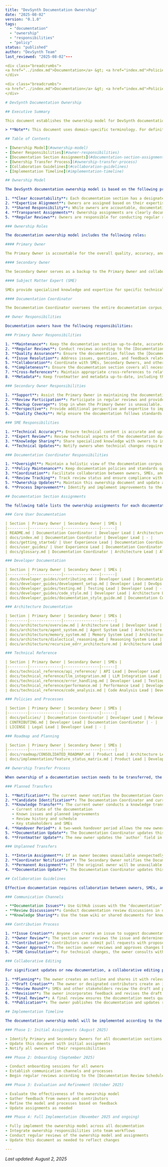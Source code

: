 ```yaml
---
title: "DevSynth Documentation Ownership"
date: "2025-08-02"
version: "0.1.0"
tags:
  - "documentation"
  - "ownership"
  - "responsibilities"
  - "policy"
status: "published"
author: "DevSynth Team"
last_reviewed: "2025-08-02"---

<div class="breadcrumbs">
<a href="../index.md">Documentation</a> &gt; <a href="index.md">Policies</a> &gt; DevSynth Documentation Ownership
</div>

<div class="breadcrumbs">
<a href="../index.md">Documentation</a> &gt; <a href="index.md">Policies</a> &gt; DevSynth Documentation Ownership
</div>

# DevSynth Documentation Ownership

## Executive Summary

This document establishes the ownership model for DevSynth documentation, defining roles, responsibilities, and assignments for different documentation sections. Clear ownership ensures that documentation remains accurate, up-to-date, and consistent with project standards. This document should be used in conjunction with the [Documentation Review Schedule](documentation_review_schedule.md) and [Documentation Style Guide](../developer_guides/documentation_style_guide.md).

> **Note**: This document uses domain-specific terminology. For definitions of unfamiliar terms, please refer to the [DevSynth Glossary](../glossary.md).

## Table of Contents

- [Ownership Model](#ownership-model)
- [Owner Responsibilities](#owner-responsibilities)
- [Documentation Section Assignments](#documentation-section-assignments)
- [Ownership Transfer Process](#ownership-transfer-process)
- [Collaboration Guidelines](#collaboration-guidelines)
- [Implementation Timeline](#implementation-timeline)

## Ownership Model

The DevSynth documentation ownership model is based on the following principles:

1. **Clear Accountability**: Each documentation section has a designated owner who is accountable for its quality and maintenance.
2. **Expertise Alignment**: Owners are assigned based on their expertise and familiarity with the subject matter.
3. **Shared Responsibility**: While owners are accountable, documentation is a collaborative effort with input from multiple contributors.
4. **Transparent Assignments**: Ownership assignments are clearly documented and visible to all team members.
5. **Regular Reviews**: Owners are responsible for conducting regular reviews according to the [Documentation Review Schedule](documentation_review_schedule.md).

### Ownership Roles

The documentation ownership model includes the following roles:

#### Primary Owner

The Primary Owner is accountable for the overall quality, accuracy, and maintenance of a documentation section. They are the main point of contact for questions or issues related to that section.

#### Secondary Owner

The Secondary Owner serves as a backup to the Primary Owner and collaborates on maintaining the documentation section. They step in when the Primary Owner is unavailable and provide additional expertise and perspective.

#### Subject Matter Expert (SME)

SMEs provide specialized knowledge and expertise for specific technical areas. They collaborate with owners to ensure technical accuracy but are not responsible for the overall maintenance of the documentation.

#### Documentation Coordinator

The Documentation Coordinator oversees the entire documentation corpus, ensures adherence to policies and standards, and facilitates collaboration between owners and SMEs. They are responsible for maintaining this ownership document and the [Documentation Review Schedule](documentation_review_schedule.md).

## Owner Responsibilities

Documentation owners have the following responsibilities:

### Primary Owner Responsibilities

1. **Maintenance**: Keep the documentation section up-to-date, accurate, and aligned with the current state of the project.
2. **Regular Reviews**: Conduct reviews according to the [Documentation Review Schedule](documentation_review_schedule.md).
3. **Quality Assurance**: Ensure the documentation follows the [Documentation Style Guide](../developer_guides/documentation_style_guide.md) and meets quality standards.
4. **Issue Resolution**: Address issues, questions, and feedback related to the documentation section.
5. **Collaboration**: Coordinate with SMEs, Secondary Owners, and other contributors to improve the documentation.
6. **Completeness**: Ensure the documentation section covers all necessary topics and provides appropriate detail.
7. **Cross-References**: Maintain appropriate cross-references to related documentation.
8. **Metadata**: Keep frontmatter and metadata up-to-date, including the `last_reviewed` date.

### Secondary Owner Responsibilities

1. **Support**: Assist the Primary Owner in maintaining the documentation section.
2. **Review Participation**: Participate in regular reviews and provide feedback.
3. **Backup Coverage**: Step in when the Primary Owner is unavailable.
4. **Perspective**: Provide additional perspective and expertise to improve the documentation.
5. **Quality Checks**: Help ensure the documentation follows standards and guidelines.

### SME Responsibilities

1. **Technical Accuracy**: Ensure technical content is accurate and up-to-date.
2. **Expert Review**: Review technical aspects of the documentation during regular reviews.
3. **Knowledge Sharing**: Share specialized knowledge with owners to improve the documentation.
4. **Technical Updates**: Notify owners when technical changes require documentation updates.

### Documentation Coordinator Responsibilities

1. **Oversight**: Maintain a holistic view of the documentation corpus.
2. **Policy Maintenance**: Keep documentation policies and standards up-to-date.
3. **Coordination**: Facilitate collaboration between owners, SMEs, and other contributors.
4. **Review Tracking**: Track review status and ensure compliance with the review schedule.
5. **Ownership Updates**: Maintain this ownership document and update assignments as needed.
6. **Process Improvement**: Identify and implement improvements to the documentation process.

## Documentation Section Assignments

The following table lists the ownership assignments for each documentation section:

### Core User Documentation

| Section | Primary Owner | Secondary Owner | SMEs |
|---------|--------------|----------------|------|
| README.md | Documentation Coordinator | Developer Lead | Architecture Lead |
| docs/index.md | Documentation Coordinator | Developer Lead | - |
| docs/getting_started/ | User Experience Lead | Documentation Coordinator | Developer Lead |
| docs/user_guides/ | User Experience Lead | Documentation Coordinator | CLI Lead, API Lead |
| docs/glossary.md | Documentation Coordinator | Architecture Lead | All SMEs |

### Developer Documentation

| Section | Primary Owner | Secondary Owner | SMEs |
|---------|--------------|----------------|------|
| docs/developer_guides/contributing.md | Developer Lead | Documentation Coordinator | - |
| docs/developer_guides/development_setup.md | Developer Lead | DevOps Lead | - |
| docs/developer_guides/testing.md | Testing Lead | Developer Lead | - |
| docs/developer_guides/code_style.md | Developer Lead | Architecture Lead | - |
| docs/developer_guides/documentation_style_guide.md | Documentation Coordinator | User Experience Lead | - |

### Architecture Documentation

| Section | Primary Owner | Secondary Owner | SMEs |
|---------|--------------|----------------|------|
| docs/architecture/overview.md | Architecture Lead | Developer Lead | All SMEs |
| docs/architecture/agent_system.md | Agent System Lead | Architecture Lead | LLM Integration Lead |
| docs/architecture/memory_system.md | Memory System Lead | Architecture Lead | Database Lead |
| docs/architecture/dialectical_reasoning.md | Reasoning System Lead | Architecture Lead | LLM Integration Lead |
| docs/architecture/recursive_edrr_architecture.md | Architecture Lead | Agent System Lead | - |

### Technical Reference

| Section | Primary Owner | Secondary Owner | SMEs |
|---------|--------------|----------------|------|
| docs/technical_reference/api_reference/ | API Lead | Developer Lead | - |
| docs/technical_reference/llm_integration.md | LLM Integration Lead | Agent System Lead | - |
| docs/technical_reference/error_handling.md | Developer Lead | Testing Lead | - |
| docs/technical_reference/performance.md | Performance Lead | Developer Lead | - |
| docs/technical_reference/code_analysis.md | Code Analysis Lead | Developer Lead | - |

### Policies and Processes

| Section | Primary Owner | Secondary Owner | SMEs |
|---------|--------------|----------------|------|
| docs/policies/ | Documentation Coordinator | Developer Lead | Relevant SMEs |
| CONTRIBUTING.md | Developer Lead | Documentation Coordinator | - |
| LICENSE | Legal Lead | Developer Lead | - |

### Roadmap and Planning

| Section | Primary Owner | Secondary Owner | SMEs |
|---------|--------------|----------------|------|
| docs/roadmap/CONSOLIDATED_ROADMAP.md | Product Lead | Architecture Lead | All SMEs |
| docs/implementation/feature_status_matrix.md | Product Lead | Developer Lead | All SMEs |

## Ownership Transfer Process

When ownership of a documentation section needs to be transferred, the following process should be followed:

### Planned Transfers

1. **Notification**: The current owner notifies the Documentation Coordinator of the planned transfer at least two weeks in advance.
2. **Candidate Identification**: The Documentation Coordinator and current owner identify a suitable new owner based on expertise and availability.
3. **Knowledge Transfer**: The current owner conducts a knowledge transfer session with the new owner, covering:
   - Current state of the documentation
   - Known issues and planned improvements
   - Review history and schedule
   - Key stakeholders and SMEs
4. **Handover Period**: A two-week handover period allows the new owner to become familiar with the documentation while the current owner is still available for questions.
5. **Documentation Update**: The Documentation Coordinator updates this ownership document and notifies relevant stakeholders.
6. **Frontmatter Update**: The new owner updates the `author` field in the frontmatter of the documentation files.

### Unplanned Transfers

1. **Interim Assignment**: If an owner becomes unavailable unexpectedly, the Secondary Owner temporarily assumes ownership.
2. **Coordinator Notification**: The Secondary Owner notifies the Documentation Coordinator of the situation.
3. **Permanent Assignment**: If the original owner will be unavailable for an extended period, the Documentation Coordinator initiates the process to assign a new permanent owner.
4. **Documentation Update**: The Documentation Coordinator updates this ownership document and notifies relevant stakeholders.

## Collaboration Guidelines

Effective documentation requires collaboration between owners, SMEs, and other contributors. The following guidelines facilitate productive collaboration:

### Communication Channels

- **Documentation Issues**: Use GitHub issues with the "documentation" label for tracking documentation-related tasks and issues.
- **Review Discussions**: Conduct documentation review discussions in dedicated meetings or in comments on review pull requests.
- **Knowledge Sharing**: Use the team wiki or shared documents for knowledge sharing and documentation planning.

### Contribution Process

1. **Issue Creation**: Anyone can create an issue to suggest documentation improvements or report problems.
2. **Owner Review**: The section owner reviews the issue and determines the appropriate action.
3. **Contribution**: Contributors can submit pull requests with proposed changes.
4. **Owner Approval**: The section owner reviews and approves changes before they are merged.
5. **SME Consultation**: For technical changes, the owner consults with relevant SMEs to ensure accuracy.

### Collaborative Editing

For significant updates or new documentation, a collaborative editing process is recommended:

1. **Planning**: The owner creates an outline and shares it with relevant stakeholders.
2. **Draft Creation**: The owner or designated contributors create an initial draft.
3. **Review Round**: SMEs and other stakeholders review the draft and provide feedback.
4. **Revision**: The owner incorporates feedback and revises the draft.
5. **Final Review**: A final review ensures the documentation meets quality standards.
6. **Publication**: The owner publishes the documentation and updates relevant cross-references.

## Implementation Timeline

The documentation ownership model will be implemented according to the following timeline:

### Phase 1: Initial Assignments (August 2025)

- Identify Primary and Secondary Owners for all documentation sections
- Update this document with initial assignments
- Notify all owners of their responsibilities

### Phase 2: Onboarding (September 2025)

- Conduct onboarding sessions for all owners
- Establish communication channels and processes
- Begin regular reviews according to the [Documentation Review Schedule](documentation_review_schedule.md)

### Phase 3: Evaluation and Refinement (October 2025)

- Evaluate the effectiveness of the ownership model
- Gather feedback from owners and contributors
- Refine the model and processes based on feedback
- Update assignments as needed

### Phase 4: Full Implementation (November 2025 and ongoing)

- Fully implement the ownership model across all documentation
- Integrate ownership responsibilities into team workflows
- Conduct regular reviews of the ownership model and assignments
- Update this document as needed to reflect changes

---
```


_Last updated: August 2, 2025_